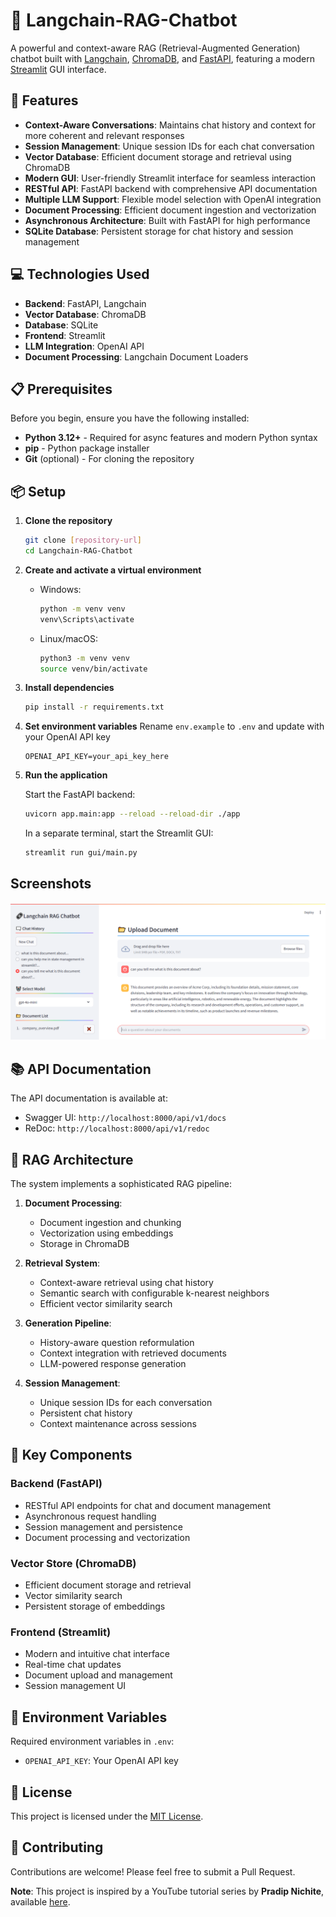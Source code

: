 # 🤖 Langchain-RAG-Chatbot

A powerful and context-aware RAG (Retrieval-Augmented Generation) chatbot built with [Langchain](https://python.langchain.com/docs/get_started/introduction), [ChromaDB](https://docs.trychroma.com/), and [FastAPI](https://fastapi.tiangolo.com/), featuring a modern [Streamlit](https://docs.streamlit.io/) GUI interface.

## 🚀 Features

- **Context-Aware Conversations**: Maintains chat history and context for more coherent and relevant responses
- **Session Management**: Unique session IDs for each chat conversation
- **Vector Database**: Efficient document storage and retrieval using ChromaDB
- **Modern GUI**: User-friendly Streamlit interface for seamless interaction
- **RESTful API**: FastAPI backend with comprehensive API documentation
- **Multiple LLM Support**: Flexible model selection with OpenAI integration
- **Document Processing**: Efficient document ingestion and vectorization
- **Asynchronous Architecture**: Built with FastAPI for high performance
- **SQLite Database**: Persistent storage for chat history and session management

## 💻 Technologies Used

- **Backend**: FastAPI, Langchain
- **Vector Database**: ChromaDB
- **Database**: SQLite
- **Frontend**: Streamlit
- **LLM Integration**: OpenAI API
- **Document Processing**: Langchain Document Loaders

## 📋 Prerequisites

Before you begin, ensure you have the following installed:

- **Python 3.12+** - Required for async features and modern Python syntax
- **pip** - Python package installer
- **Git** (optional) - For cloning the repository

## 📦 Setup

1. **Clone the repository**

   ```bash
   git clone [repository-url]
   cd Langchain-RAG-Chatbot
   ```

2. **Create and activate a virtual environment**

   - Windows:
     ```bash
     python -m venv venv
     venv\Scripts\activate
     ```
   - Linux/macOS:
     ```bash
     python3 -m venv venv
     source venv/bin/activate
     ```

3. **Install dependencies**

   ```bash
   pip install -r requirements.txt
   ```

4. **Set environment variables**
   Rename `env.example` to `.env` and update with your OpenAI API key

   ```
   OPENAI_API_KEY=your_api_key_here
   ```

5. **Run the application**

   Start the FastAPI backend:

   ```bash
   uvicorn app.main:app --reload --reload-dir ./app
   ```

   In a separate terminal, start the Streamlit GUI:

   ```bash
   streamlit run gui/main.py
   ```

## Screenshots

![home](./screenshots/home.png)

## 📚 API Documentation

The API documentation is available at:

- Swagger UI: `http://localhost:8000/api/v1/docs`
- ReDoc: `http://localhost:8000/api/v1/redoc`

## 🔄 RAG Architecture

The system implements a sophisticated RAG pipeline:

1. **Document Processing**:

   - Document ingestion and chunking
   - Vectorization using embeddings
   - Storage in ChromaDB

2. **Retrieval System**:

   - Context-aware retrieval using chat history
   - Semantic search with configurable k-nearest neighbors
   - Efficient vector similarity search

3. **Generation Pipeline**:

   - History-aware question reformulation
   - Context integration with retrieved documents
   - LLM-powered response generation

4. **Session Management**:
   - Unique session IDs for each conversation
   - Persistent chat history
   - Context maintenance across sessions

## 🎯 Key Components

### Backend (FastAPI)

- RESTful API endpoints for chat and document management
- Asynchronous request handling
- Session management and persistence
- Document processing and vectorization

### Vector Store (ChromaDB)

- Efficient document storage and retrieval
- Vector similarity search
- Persistent storage of embeddings

### Frontend (Streamlit)

- Modern and intuitive chat interface
- Real-time chat updates
- Document upload and management
- Session management UI

## 🔧 Environment Variables

Required environment variables in `.env`:

- `OPENAI_API_KEY`: Your OpenAI API key

## 📝 License

This project is licensed under the [MIT License](./LICENSE).

## 🤝 Contributing

Contributions are welcome! Please feel free to submit a Pull Request.

**Note**: This project is inspired by a YouTube tutorial series by **Pradip Nichite**, available [here](https://www.youtube.com/watch?v=38aMTXY2usU).
